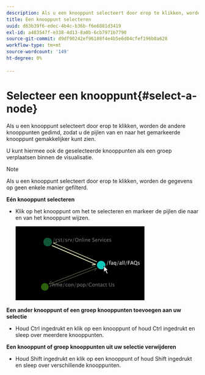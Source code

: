 ```yaml
---
description: Als u een knooppunt selecteert door erop te klikken, worden de andere knooppunten gedimd, zodat u de pijlen van en naar het gemarkeerde knooppunt gemakkelijker kunt zien.
title: Een knooppunt selecteren
uuid: d63b39f6-edec-4b4c-b36b-f6e6881d3419
exl-id: a483547f-e338-4d13-8a0b-6cb7971b7790
source-git-commit: d9df90242ef96188f4e4b5e6d04cfef196b0a628
workflow-type: tm+mt
source-wordcount: '149'
ht-degree: 0%

---
```


# Selecteer een knooppunt{#select-a-node}

Als u een knooppunt selecteert door erop te klikken, worden de andere knooppunten gedimd, zodat u de pijlen van en naar het gemarkeerde knooppunt gemakkelijker kunt zien.

U kunt hiermee ook de geselecteerde knooppunten als een groep verplaatsen binnen de visualisatie.

>[!NOTE]
>
>Als u een knooppunt selecteert door erop te klikken, worden de gegevens op geen enkele manier gefilterd.

**Eén knooppunt selecteren**

* Klik op het knooppunt om het te selecteren en markeer de pijlen die naar en van het knooppunt wijzen.

   ![](assets/vis_2DProcessMap_SelectNode.png)

**Een ander knooppunt of een groep knooppunten toevoegen aan uw selectie**

* Houd Ctrl ingedrukt en klik op een knooppunt of houd Ctrl ingedrukt en sleep over meerdere knooppunten.

**Een knooppunt of groep knooppunten uit uw selectie verwijderen**

* Houd Shift ingedrukt en klik op een knooppunt of houd Shift ingedrukt en sleep over verschillende knooppunten.
